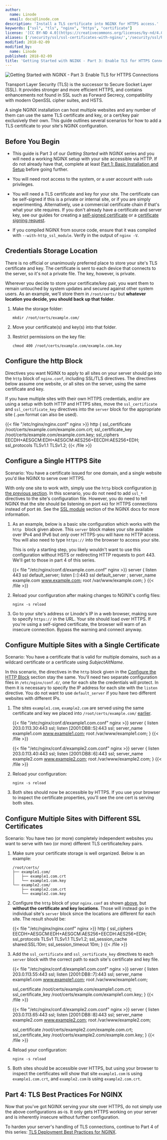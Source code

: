 ```yaml
---
author:
  name: Linode
  email: docs@linode.com
description: 'Install a TLS certificate into NGINX for HTTPS access.'
keywords: ["ssl", "tls", "nginx", "https", "certificate"]
license: '[CC BY-ND 4.0](https://creativecommons.org/licenses/by-nd/4.0)'
aliases: ['/security/ssl/ssl-certificates-with-nginx/','/security/ssl/how-to-provide-encrypted-access-to-resources-using-ssl-certificated-on-nginx/','/security/ssl/provide-encrypted-resource-access-using-ssl-certificates-on-nginx/','/security/ssl/how-to-provide-encrypted-access-to-resources-using-ssl-certificates-on-nginx/index.cfm/','/security/ssl/ssl-certificates-with-nginx/index.cfm/','/websites/ssl/ssl-certificates-with-nginx.cfm/','/web-servers/nginx/configuration/ssl/','/docs/web-servers/nginx/install-nginx-and-a-startssl-certificate-on-debian-7-wheezy/','/docs/web-servers/nginx/install-nginx-and-a-startssl-certificate-on-debian-8-jessie/','/security/ssl/enable-ssl-for-https-configuration-on-nginx/']
modified: 2018-02-09
modified_by:
  name: Linode
published: 2018-02-09
title: 'Getting Started with NGINX - Part 3: Enable TLS for HTTPS Connections'
---
```


![Getting Started with NGINX - Part 3: Enable TLS for HTTPS Connections](getting-started-with-nginx-part-3-smg.jpg)

Transport Layer Security (TLS) is the successor to Secure Socket Layer (SSL). It provides stronger and more efficient HTTPS, and contains enhancements not found in SSL such as Forward Secrecy, compatibility with modern OpenSSL cipher suites, and HSTS.

A single NGINX installation can host multiple websites and any number of them can use the same TLS certificate and key, or a cert/key pair exclusively their own. This guide outlines several scenarios for how to add a TLS certificate to your site's NGINX configuration.


## Before You Begin

* This guide is Part 3 of our *Getting Started with NGINX* series and you will need a working NGINX setup with your site accessible via HTTP. If do not already have that, complete at least [Part 1: Basic Installation and Setup](/docs/web-servers/nginx/nginx-installation-and-basic-setup/) before going further.

* You will need root access to the system, or a user account with `sudo` privileges.

* You will need a TLS certificate and key for your site. The certificate can be self-signed if this is a private or internal site, or if you are simply experimenting. Alternatively, use a commercial certificate chain if that's what your site requires. If you don't already have a certificate and server key, see our guides for creating a [self-signed certificate](/docs/security/ssl/create-a-self-signed-tls-certificate) or a [certificate signing request](/docs/security/ssl/obtain-a-commercially-signed-tls-certificate).

* If you compiled NGINX from source code, ensure that it was compiled with `--with-http_ssl_module`. Verify in the output of `nginx -V`.

## Credentials Storage Location

There is no official or unanimously preferred place to store your site's TLS certificate and key. The certificate is sent to each device that connects to the server, so it's not a private file. The key, however, is private.

Wherever you decide to store your certificate/key pair, you want them to remain untouched by system updates and secured against other system users. As an example, we'll store them in `/root/certs/` but **whatever location you decide, you should back up that folder**.

1.  Make the storage folder:

        mkdir /root/certs/example.com/

2.  Move your certificate(s) and key(s) into that folder.

3.  Restrict permissions on the key file:

        chmod 400 /root/certs/example.com/example.com.key

## Configure the http Block

Directives you want NGINX to apply to all sites on your server should go into the `http` block of `nginx.conf`, including SSL/TLS directives. The directives below assume one website, or all sites on the server, using the same certificate and key.

If you have multiple sites with their own HTTPS credentials, and/or are using a setup with both HTTP and HTTPS sites, move the `ssl_certificate` and `ssl_certificate_key` directives into the `server` block for the appropriate site (`.pem` format can also be used).

{{< file "/etc/nginx/nginx.conf" nginx >}}
http {
    ssl_certificate     /root/certs/example.com/example.com.crt;
    ssl_certificate_key /root/certs/example.com/example.com.key;
    ssl_ciphers         EECDH+AESGCM:EDH+AESGCM:AES256+EECDH:AES256+EDH;
    ssl_protocols       TLSv1.1 TLSv1.2;
{{< /file >}}

## Configure a Single HTTPS Site

Scenario: You have a certificate issued for one domain, and a single website you'd like NGINX to serve over HTTPS.

With only one site to work with, simply use the `http` block configuration [in the previous section](#configure-your-http-block). In this scenario, you do not need to add `ssl_*` directives to the site's configuration file. However, you do need to tell NGINX that the site should be listening on port `443` for HTTPS connections instead of port `80`. See the [SSL module](https://nginx.org/en/docs/http/ngx_http_ssl_module.html) section of the NGINX docs for more information.

1. As an example, below is a basic site configuration which works with the `http ` block given above. This `server` block makes your site available over IPv4 and IPv6 but *only* over HTTPS-you will have no HTTP access. You will also need to type `https://` into the browser to access your site.

    This is only a starting step, you likely wouldn't want to use this configuration without HSTS or redirecting HTTP requests to port 443. We'll get to those in part 4 of this series.

    {{< file "/etc/nginx/conf.d/example.com.conf" nginx >}}
server {
    listen              443 ssl default_server;
    listen              [::]:443 ssl default_server ;
    server_name         example.com www.example.com;
    root                /var/www/example.com;
    }
{{< /file >}}

2.  Reload your configuration after making changes to NGINX's config files:

        nginx -s reload

3.  Go to your site's address or Linode's IP in a web browser, making sure to specify `https://` in the URL. Your site should load over HTTPS. If you're using a self-signed certificate, the browser will warn of an insecure connection. Bypass the warning and connect anyway.

## Configure Multiple Sites with a Single Certificate

Scenario: You have a certificate that is valid for multiple domains, such as a wildcard certificate or a certificate using *SubjectAltName*.

In this scenario, the directives in the `http` block given in the [Configure the HTTP Block](#configure-the-http-block) section stay the same. You'll need two separate configuration files in `/etc/nginx/conf.d/`, one for each site the credentials will protect. In them it is necessary to specify the IP address for each site with the `listen` directive. You do not want to use `default_server` if you have two different websites with different IPs.

1.  The sites `example1.com`, `example2.com` are served using the same certificate and key we placed into `/root/certs/example.com/` [earlier](#credentials-storage-location).

    {{< file "/etc/nginx/conf.d/example1.com.conf" nginx >}}
server {
    listen              203.0.113.30:443 ssl;
    listen              [2001:DB8::5]:443 ssl;
    server_name         example1.com www.example1.com;
    root                /var/www/example1.com;
    }
{{< /file >}}

    {{< file "/etc/nginx/conf.d/example2.com.conf" nginx >}}
server {
    listen              203.0.113.40:443 ssl;
    listen              [2001:DB8::6]:443 ssl;
    server_name         example2.com www.example2.com;
    root                /var/www/example2.com;
    }
{{< /file >}}

2.  Reload your configuration:

        nginx -s reload

3.  Both sites should now be accessible by HTTPS. If you use your browser to inspect the certificate properties, you'll see the one cert is serving both sites.

## Configure Multiple Sites with Different SSL Certificates

Scenario: You have two (or more) completely independent websites you want to serve with two (or more) different TLS certificate/key pairs.

1.  Make sure your certificate storage is well organized. Below is an example:

        /root/certs/
        ├── example1.com/
        │   ├── example1.com.crt
        │   └── example1.com.key
        └── example2.com/
            ├── example2.com.crt
            └── example2.com.key

2.  Configure the `http` block of your `nginx.conf` as shown [above](#configure-the-http-block), but **without the certificate and key locations**. Those will instead go in the individual site's `server` block since the locations are different for each site. The result should be:

    {{< file "/etc/nginx/nginx.conf" nginx >}}
http {
    ssl_ciphers         EECDH+AESGCM:EDH+AESGCM:AES256+EECDH:AES256+EDH;
    ssl_protocols       TLSv1 TLSv1.1 TLSv1.2;
    ssl_session_cache   shared:SSL:10m;
    ssl_session_timeout 10m;
}
{{< /file >}}

3.  Add the `ssl_certificate` and `ssl_certificate_key` directives to each `server` block with the correct path to each site's certificate and key file.

    {{< file "/etc/nginx/conf.d/example1.com.conf" nginx >}}
server {
    listen              203.0.113.55:443 ssl;
    listen              [2001:DB8::7]:443 ssl;
    server_name         example1.com www.example1.com;
    root                /var/www/example1.com;

    ssl_certificate     /root/certs/example.com/example1.com.crt;
    ssl_certificate_key /root/certs/example.com/example1.com.key;
    }
{{< /file >}}

    {{< file "/etc/nginx/conf.d/example2.com.conf" nginx >}}
server {
    listen              203.0.113.65:443 ssl;
    listen              [2001:DB8::8]:443 ssl;
    server_name         example2.com www.example2.com;
    root                /var/www/example2.com;

    ssl_certificate     /root/certs/example2.com/example.com.crt;
    ssl_certificate_key /root/certs/example2.com/example.com.key;
    }
{{< /file >}}

4.  Reload your configuration:

        nginx -s reload

5.  Both sites should be accessible over HTTPS, but using your browser to inspect the certificates will show that site `example1.com` is using `example1.com.crt`, and `example2.com` is using `example2.com.crt`.

## Part 4: TLS Best Practices For NGINX

Now that you've got NGINX serving your site over HTTPS, do not simply use the above configurations as-is. It only gets HTTPS working on your server and is inherently insecure without further configuration.

To harden your server's handling of TLS connections, continue to Part 4 of this series: [TLS Deployment Best Practices for NGINX](/docs/web-servers/nginx/tls-deployment-best-practices-for-nginx/).
